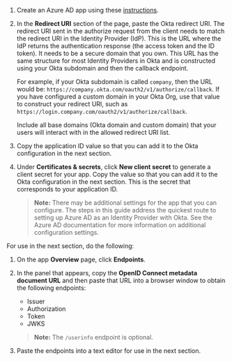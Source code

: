 1. Create an Azure AD app using these [instructions](https://docs.microsoft.com/en-us/azure/active-directory/develop/quickstart-register-app).

2. In the **Redirect URI** section of the page, paste the Okta redirect URI. The redirect URI sent in the authorize request from the client needs to match the redirect URI in the Identity Provider (IdP). This is the URL where the IdP returns the authentication response (the access token and the ID token). It needs to be a secure domain that you own. This URL has the same structure for most Identity Providers in Okta and is constructed using your Okta subdomain and then the callback endpoint.

    For example, if your Okta subdomain is called `company`, then the URL would be: `https://company.okta.com/oauth2/v1/authorize/callback`. If you have configured a custom domain in your Okta Org, use that value to construct your redirect URI, such as `https://login.company.com/oauth2/v1/authorize/callback`.

    Include all base domains (Okta domain and custom domain) that your users will interact with in the allowed redirect URI list.

3. Copy the application ID value so that you can add it to the Okta configuration in the next section.

4. Under **Certificates & secrets**, click **New client secret** to generate a client secret for your app. Copy the value so that you can add it to the Okta configuration in the next section. This is the secret that corresponds to your application ID.

    > **Note:** There may be additional settings for the app that you can configure. The steps in this guide address the quickest route to setting up Azure AD as an Identity Provider with Okta. See the Azure AD documentation for more information on additional configuration settings.

For use in the next section, do the following:

1. On the app **Overview** page, click **Endpoints**.

2. In the panel that appears, copy the **OpenID Connect metadata document URL** and then paste that URL into a browser window to obtain the following endpoints:

    * Issuer
    * Authorization
    * Token
    * JWKS

    > **Note:** The `/userinfo` endpoint is optional.

3. Paste the endpoints into a text editor for use in the next section.